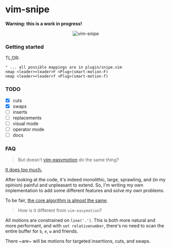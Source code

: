 # vim-snipe

**Warning: this is a work in progress!**

<p align="center">
  <img alt="vim-snipe" src="https://user-images.githubusercontent.com/2729079/33256249-23767e84-d306-11e7-952d-b19821edc2ce.gif">
</p>

### Getting started

TL;DR:

```vim
" ... all possible mappings are in plugin/snipe.vim
nmap <leader><leader>F <Plug>(smart-motion-F)
nmap <leader><leader>f <Plug>(smart-motion-f)
```

### TODO

* [X] cuts
* [X] swaps
* [ ] inserts
* [ ] replacements
* [ ] visual mode
* [ ] operator mode
* [ ] docs

### FAQ

> But doesn't [vim-easymotion](https://github.com/easymotion/vim-easymotion/) do the same thing?

[It does too much.](https://www.reddit.com/r/vim/comments/1v9qyu/actively_developed_and_maintained_fork_of/ceq7lcf/)

After looking at the code, it's indeed monolithic, large, sprawling, and (in my opinion) painful and unpleasant
to extend.  So, I'm writing my own implementation to add some different features and solve my own problems.

To be fair, [the core algorithm is almost the same](https://github.com/easymotion/vim-easymotion/pull/359).

> How is it different from `vim-easymotion`?

All motions are constrained on `line('.')`. This is both more natural and more performant, and with `set relativenumber`, there's
no need to scan the entire buffer for `b`, `e`, `w` and friends.

There ~are~ will be motions for targeted insertions, cuts, and swaps.
